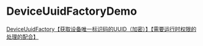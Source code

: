 # DeviceUuidFactoryDemo
[DeviceUuidFactory【获取设备唯一标识码的UUID（加密）】【需要运行时权限的处理的配合】](http://www.cnblogs.com/whycxb/p/6899158.html)
